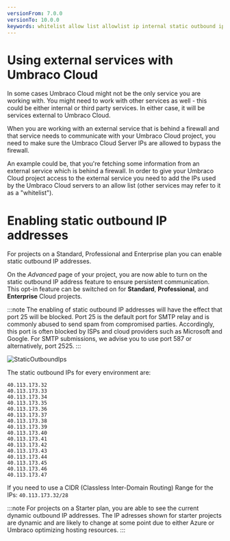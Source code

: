 ```yaml
---
versionFrom: 7.0.0
versionTo: 10.0.0
keywords: whitelist allow list allowlist ip internal static outbound ips
---
```


# Using external services with Umbraco Cloud

In some cases Umbraco Cloud might not be the only service you are working with. You might need to work with other services as well - this could be either internal or third party services. In either case, it will be services external to Umbraco Cloud.

When you are working with an external service that is behind a firewall and that service needs to communicate with your Umbraco Cloud project, you need to make sure the Umbraco Cloud Server IPs are allowed to bypass the firewall.

An example could be, that you're fetching some information from an external service which is behind a firewall. In order to give your Umbraco Cloud project access to the external service you need to add the IPs used by the Umbraco Cloud servers to an allow list (other services may refer to it as a "whitelist").

# Enabling static outbound IP addresses
For projects on a Standard, Professional and Enterprise plan you can enable static outbound IP addresses.

On the _Advanced_ page of your project, you are now able to turn on the static outbound IP address feature to ensure persistent communication. This opt-in feature can be switched on for **Standard**, **Professional**, and **Enterprise** Cloud projects.

:::note
The enabling of static outbound IP addresses will have the effect that port 25 will be blocked. Port 25 is the default port for SMTP relay and is commonly abused to send spam from compromised parties. Accordingly, this port is often blocked by ISPs and cloud providers such as Microsoft and Google. For SMTP submissions, we advise you to use port 587 or alternatively, port 2525.
:::

![StaticOutboundIps](https://user-images.githubusercontent.com/93588665/158338313-c433c994-71a5-40f5-a947-4947df23a0cf.gif)

The static outbound IPs for every environment are:
```
40.113.173.32
40.113.173.33
40.113.173.34
40.113.173.35
40.113.173.36
40.113.173.37
40.113.173.38
40.113.173.39
40.113.173.40
40.113.173.41
40.113.173.42
40.113.173.43
40.113.173.44
40.113.173.45
40.113.173.46
40.113.173.47
```
If you need to use a CIDR (Classless Inter-Domain Routing) Range for the IPs: `40.113.173.32/28`

:::note
For projects on a Starter plan, you are able to see the current dynamic outbound IP addresses. The IP adresses shown for starter projects are dynamic and are likely to change at some point due to either Azure or Umbraco optimizing hosting resources.
:::
